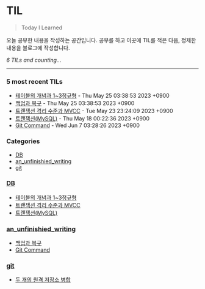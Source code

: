 # TIL
> Today I Learned

오늘 공부한 내용을 작성하는 공간입니다. 공부를 하고 이곳에 TIL를 적은 다음, 정제한 내용을 블로그에 작성합니다.


_6 TILs and counting..._

---

### 5 most recent TILs

- [테이블의 개념과 1~3정규형](DB/Concepts_and_Normalization_of_Table.md) - Thu May 25 03:38:53 2023 +0900
- [백업과 복구](an_unfinishied_writing/Back_up_and_Restoration.md) - Thu May 25 03:38:53 2023 +0900
- [트랜잭션 격리 수준과 MVCC](DB/Transaction_Isolation_Level.md) - Tue May 23 23:24:09 2023 +0900
- [트랜잭션(MySQL)](DB/Transaction_and_Concurrency_Control.md) - Thu May 18 00:22:36 2023 +0900
- [Git Command](an_unfinishied_writing/git_command.md) - Wed Jun 7 03:28:26 2023 +0900

### Categories

- [DB](#DB)
- [an_unfinishied_writing](#an_unfinishied_writing)
- [git](#git)

### [DB](#DB)
- [테이블의 개념과 1~3정규형](DB/Concepts_and_Normalization_of_Table.md)
- [트랜잭션 격리 수준과 MVCC](DB/Transaction_Isolation_Level.md)
- [트랜잭션(MySQL)](DB/Transaction_and_Concurrency_Control.md)

### [an_unfinishied_writing](#an_unfinishied_writing)
- [백업과 복구](an_unfinishied_writing/Back_up_and_Restoration.md)
- [Git Command](an_unfinishied_writing/git_command.md)

### [git](#git)
- [두 개의 원격 저장소 병합](git/merge_remote_to_remote.md)

[1]: https://simonwillison.net/2020/Apr/20/self-rewriting-readme/
[2]: https://github.com/jbranchaud/til

